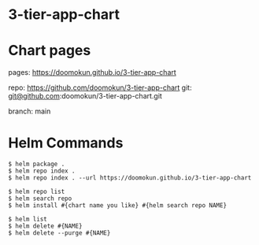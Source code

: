 # 3-tier-app-chart

# Chart pages
pages: https://doomokun.github.io/3-tier-app-chart

repo: https://github.com/doomokun/3-tier-app-chart
git: git@github.com:doomokun/3-tier-app-chart.git

branch: main

# Helm Commands
```
$ helm package .
$ helm repo index .
$ helm repo index . --url https://doomokun.github.io/3-tier-app-chart

$ helm repo list
$ helm search repo
$ helm install #{chart name you like} #{helm search repo NAME}

$ helm list
$ helm delete #{NAME}
$ helm delete --purge #{NAME}
```